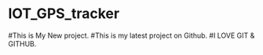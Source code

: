 # IOT_GPS_tracker
#This is My New project.
#This is my latest project on Github.
#I LOVE GIT & GITHUB.   